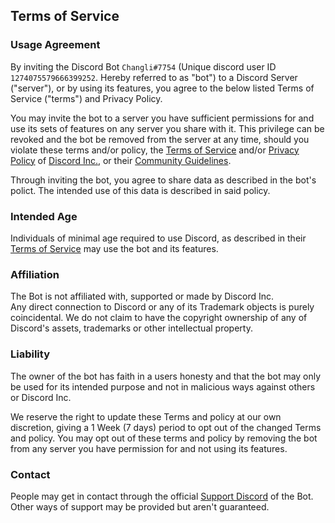 ## Terms of Service

### Usage Agreement

By inviting the Discord Bot  `Changli#7754`  (Unique discord user ID  `1274075579666399252`. Hereby referred to as "bot") to a Discord Server ("server"), or by using its features, you agree to the below listed Terms of Service ("terms") and  Privacy Policy.

You may invite the bot to a server you have sufficient permissions for and use its sets of features on any server you share with it. This privilege can be revoked and the bot be removed from the server at any time, should you violate these terms and/or  policy, the  [Terms of Service](https://discord.com/terms)  and/or  [Privacy Policy](https://discord.com/privacy)  of  [Discord Inc.](https://discord.com/), or their  [Community Guidelines](https://discord.com/guidelines).

Through inviting the bot, you agree to share data as described in the bot's polict. The intended use of this data is described in said policy.

### Intended Age

Individuals of minimal age required to use Discord, as described in their  [Terms of Service](https://discord.com/terms)  may use the bot and its features.  

### Affiliation

The Bot is not affiliated with, supported or made by Discord Inc.  
Any direct connection to Discord or any of its Trademark objects is purely coincidental. We do not claim to have the copyright ownership of any of Discord's assets, trademarks or other intellectual property.

### Liability

The owner of the bot has faith in a users honesty and that the bot may only be used for its intended purpose and not in malicious ways against others or Discord Inc.

We reserve the right to update these Terms and  policy  at our own discretion, giving a 1 Week (7 days) period to opt out of the changed Terms and  policy. You may opt out of these terms and policy by removing the bot from any server you have permission for and not using its features.

### Contact

People may get in contact through the official [Support Discord](https://discord.gg/e6VWztQyYu) of the Bot.  
Other ways of support may be provided but aren't guaranteed.
